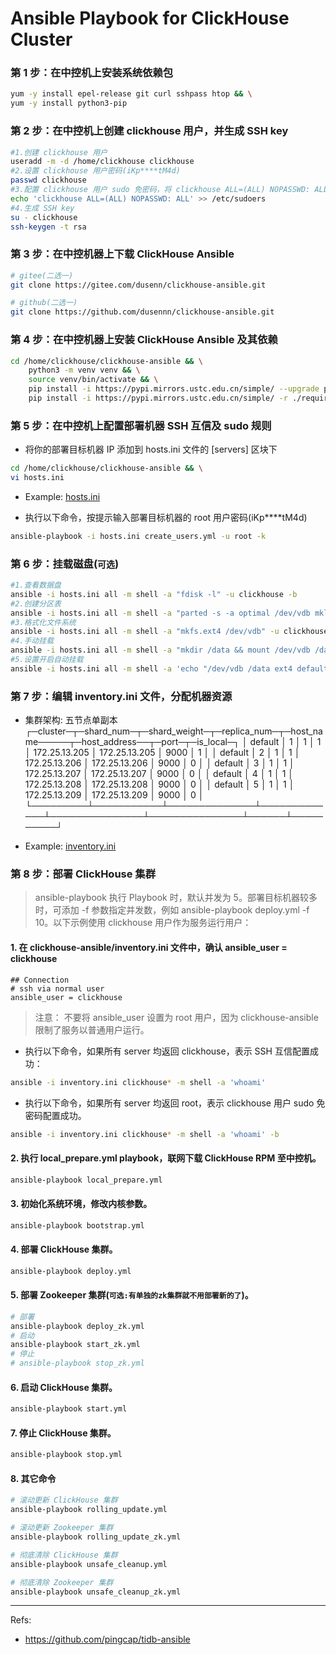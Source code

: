 # Ansible Playbook for ClickHouse Cluster

### 第 1 步：在中控机上安装系统依赖包
```bash
yum -y install epel-release git curl sshpass htop && \
yum -y install python3-pip
```

### 第 2 步：在中控机上创建 clickhouse 用户，并生成 SSH key
```bash
#1.创建 clickhouse 用户
useradd -m -d /home/clickhouse clickhouse
#2.设置 clickhouse 用户密码(iKp****tM4d)
passwd clickhouse
#3.配置 clickhouse 用户 sudo 免密码，将 clickhouse ALL=(ALL) NOPASSWD: ALL 添加到文件末尾即可
echo 'clickhouse ALL=(ALL) NOPASSWD: ALL' >> /etc/sudoers
#4.生成 SSH key
su - clickhouse
ssh-keygen -t rsa
```

### 第 3 步：在中控机器上下载 ClickHouse Ansible
```bash
# gitee(二选一)
git clone https://gitee.com/dusenn/clickhouse-ansible.git

# github(二选一)
git clone https://github.com/dusennn/clickhouse-ansible.git
```

### 第 4 步：在中控机器上安装 ClickHouse Ansible 及其依赖
```bash
cd /home/clickhouse/clickhouse-ansible && \
    python3 -m venv venv && \
    source venv/bin/activate && \
    pip install -i https://pypi.mirrors.ustc.edu.cn/simple/ --upgrade pip && \
    pip install -i https://pypi.mirrors.ustc.edu.cn/simple/ -r ./requirements.txt
```

### 第 5 步：在中控机上配置部署机器 SSH 互信及 sudo 规则
- 将你的部署目标机器 IP 添加到 hosts.ini 文件的 [servers] 区块下
```bash
cd /home/clickhouse/clickhouse-ansible && \
vi hosts.ini
```
- Example:
[hosts.ini](./hosts.ini)

- 执行以下命令，按提示输入部署目标机器的 root 用户密码(iKp****tM4d)
```bash
ansible-playbook -i hosts.ini create_users.yml -u root -k 
```

### 第 6 步：挂载磁盘(`可选`)
```bash
#1.查看数据盘
ansible -i hosts.ini all -m shell -a "fdisk -l" -u clickhouse -b
#2.创建分区表
ansible -i hosts.ini all -m shell -a "parted -s -a optimal /dev/vdb mklabel gpt -- mkpart primary ext4 1 -1" -u clickhouse -b
#3.格式化文件系统
ansible -i hosts.ini all -m shell -a "mkfs.ext4 /dev/vdb" -u clickhouse -b
#4.手动挂载
ansible -i hosts.ini all -m shell -a "mkdir /data && mount /dev/vdb /data" -u clickhouse -b
#5.设置开启自动挂载
ansible -i hosts.ini all -m shell -a 'echo "/dev/vdb /data ext4 defaults 0 0" >> /etc/fstab' -u clickhouse -b
```

### 第 7 步：编辑 inventory.ini 文件，分配机器资源

- 集群架构: 五节点单副本
┌─cluster─┬─shard_num─┬─shard_weight─┬─replica_num─┬─host_name─────┬─host_address──┬─port─┬─is_local─┐
│ default │         1 │            1 │           1 │ 172.25.13.205 │ 172.25.13.205 │ 9000 │        1 │
│ default │         2 │            1 │           1 │ 172.25.13.206 │ 172.25.13.206 │ 9000 │        0 │
│ default │         3 │            1 │           1 │ 172.25.13.207 │ 172.25.13.207 │ 9000 │        0 │
│ default │         4 │            1 │           1 │ 172.25.13.208 │ 172.25.13.208 │ 9000 │        0 │
│ default │         5 │            1 │           1 │ 172.25.13.209 │ 172.25.13.209 │ 9000 │        0 │
└─────────┴───────────┴──────────────┴─────────────┴───────────────┴───────────────┴──────┴──────────┘

- Example:
[inventory.ini](./inventory.ini)

### 第 8 步：部署 ClickHouse 集群

> ansible-playbook 执行 Playbook 时，默认并发为 5。部署目标机器较多时，可添加 -f 参数指定并发数，例如 ansible-playbook deploy.yml -f 10。以下示例使用 clickhouse 用户作为服务运行用户：

#### 1. 在 clickhouse-ansible/inventory.ini 文件中，确认 ansible_user = clickhouse
```
## Connection
# ssh via normal user
ansible_user = clickhouse
```
> 注意：
> 不要将 ansible_user 设置为 root 用户，因为 clickhouse-ansible 限制了服务以普通用户运行。

- 执行以下命令，如果所有 server 均返回 clickhouse，表示 SSH 互信配置成功：
```bash
ansible -i inventory.ini clickhouse* -m shell -a 'whoami'
```

- 执行以下命令，如果所有 server 均返回 root，表示 clickhouse 用户 sudo 免密码配置成功。
```bash
ansible -i inventory.ini clickhouse* -m shell -a 'whoami' -b
```

#### 2. 执行 local_prepare.yml playbook，联网下载 ClickHouse RPM 至中控机。
```bash
ansible-playbook local_prepare.yml
```

#### 3. 初始化系统环境，修改内核参数。
```bash
ansible-playbook bootstrap.yml
```

#### 4. 部署 ClickHouse 集群。
```bash
ansible-playbook deploy.yml
```

#### 5. 部署 Zookeeper 集群(`可选:有单独的zk集群就不用部署新的了`)。
```bash
# 部署
ansible-playbook deploy_zk.yml
# 启动
ansible-playbook start_zk.yml
# 停止
# ansible-playbook stop_zk.yml
```

#### 6. 启动 ClickHouse 集群。
```bash
ansible-playbook start.yml
```

#### 7. 停止 ClickHouse 集群。
```bash
ansible-playbook stop.yml
```

#### 8. 其它命令
```bash
# 滚动更新 ClickHouse 集群
ansible-playbook rolling_update.yml

# 滚动更新 Zookeeper 集群
ansible-playbook rolling_update_zk.yml

# 彻底清除 ClickHouse 集群
ansible-playbook unsafe_cleanup.yml

# 彻底清除 Zookeeper 集群
ansible-playbook unsafe_cleanup_zk.yml
```

*****

Refs:

- https://github.com/pingcap/tidb-ansible
